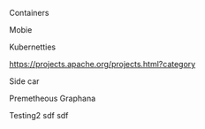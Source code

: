 Containers

Mobie


Kubernetties

https://projects.apache.org/projects.html?category

Side car

Premetheous
Graphana

Testing2
sdf sdf